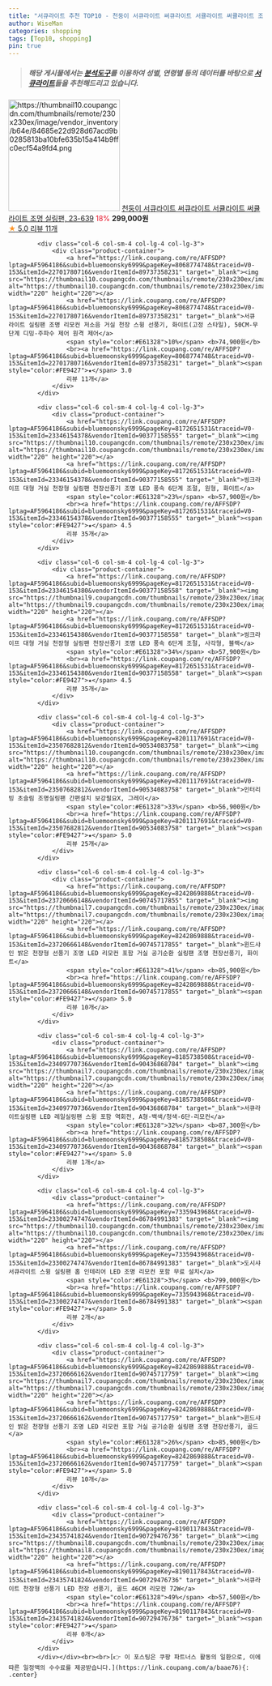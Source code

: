 ```yaml
---
title: "서큐라이트 추천 TOP10 - 천둥이 서큐라이트 써큐라이트 서큘라이트 써큘라이트 조명 실링팬, 23-639"
author: WiseMan
categories: shopping
tags: [Top10, shopping]
pin: true
---
```


> ##### 해당 게시물에서는 [**분석도구**](https://itemscout.io/)를 이용하여 **성별**, **연령별** 등의 데이터를 바탕으로 [**서큐라이트**](https://link.coupang.com/a/baae76)들을 추천해드리고 있습니다.
<div class="container"><div class="row">
            <div class="col-6 col-sm-4 col-lg-4 col-lg-3">
                <div class="product-container">
                    <a href="https://link.coupang.com/re/AFFSDP?lptag=AF5964186&subid=bluemoonsky6999&pageKey=8223441666&traceid=V0-153&itemId=23642434530&vendorItemId=90667831484" target="_blank"><img src="https://thumbnail10.coupangcdn.com/thumbnails/remote/230x230ex/image/vendor_inventory/b64e/84685e22d928d67acd9b0285813ba10bfe635b15a414b9ffc0ecf54a9fd4.png" alt="https://thumbnail10.coupangcdn.com/thumbnails/remote/230x230ex/image/vendor_inventory/b64e/84685e22d928d67acd9b0285813ba10bfe635b15a414b9ffc0ecf54a9fd4.png" width="220" height="220"></a>
                    <a href="https://link.coupang.com/re/AFFSDP?lptag=AF5964186&subid=bluemoonsky6999&pageKey=8223441666&traceid=V0-153&itemId=23642434530&vendorItemId=90667831484" target="_blank">천둥이 서큐라이트 써큐라이트 서큘라이트 써큘라이트 조명 실링팬, 23-639</a>
                    <span style="color:#E61328">18%</span> <b>299,000원</b>
                    <br><a href="https://link.coupang.com/re/AFFSDP?lptag=AF5964186&subid=bluemoonsky6999&pageKey=8223441666&traceid=V0-153&itemId=23642434530&vendorItemId=90667831484" target="_blank"><span style="color:#FE9427">★</span> 5.0
                    리뷰 11개</a>
                </div>
            </div>
            
            <div class="col-6 col-sm-4 col-lg-4 col-lg-3">
                <div class="product-container">
                    <a href="https://link.coupang.com/re/AFFSDP?lptag=AF5964186&subid=bluemoonsky6999&pageKey=8068774748&traceid=V0-153&itemId=22701780716&vendorItemId=89737358231" target="_blank"><img src="https://thumbnail10.coupangcdn.com/thumbnails/remote/230x230ex/image/vendor_inventory/1837/a0e6477b88a160574c829ec8c834fa0a9fbe078459d62b6aeb8e49675d5f.jpg" alt="https://thumbnail10.coupangcdn.com/thumbnails/remote/230x230ex/image/vendor_inventory/1837/a0e6477b88a160574c829ec8c834fa0a9fbe078459d62b6aeb8e49675d5f.jpg" width="220" height="220"></a>
                    <a href="https://link.coupang.com/re/AFFSDP?lptag=AF5964186&subid=bluemoonsky6999&pageKey=8068774748&traceid=V0-153&itemId=22701780716&vendorItemId=89737358231" target="_blank">서큐 라이트 실링팬 조명 리모컨 저소음 거실 천장 스윙 선풍기, 화이트(고정 스타일), 50CM-무단계 디밍-주파수 제어 원격 제어</a>
                    <span style="color:#E61328">10%</span> <b>74,900원</b>
                    <br><a href="https://link.coupang.com/re/AFFSDP?lptag=AF5964186&subid=bluemoonsky6999&pageKey=8068774748&traceid=V0-153&itemId=22701780716&vendorItemId=89737358231" target="_blank"><span style="color:#FE9427">★</span> 3.0
                    리뷰 11개</a>
                </div>
            </div>
            
            <div class="col-6 col-sm-4 col-lg-4 col-lg-3">
                <div class="product-container">
                    <a href="https://link.coupang.com/re/AFFSDP?lptag=AF5964186&subid=bluemoonsky6999&pageKey=8172651531&traceid=V0-153&itemId=23346154378&vendorItemId=90377158555" target="_blank"><img src="https://thumbnail10.coupangcdn.com/thumbnails/remote/230x230ex/image/vendor_inventory/1321/fdc8a893c271ece03b8c59aaf0fcca658fdf9166ff806735f04ca220b2db.jpg" alt="https://thumbnail10.coupangcdn.com/thumbnails/remote/230x230ex/image/vendor_inventory/1321/fdc8a893c271ece03b8c59aaf0fcca658fdf9166ff806735f04ca220b2db.jpg" width="220" height="220"></a>
                    <a href="https://link.coupang.com/re/AFFSDP?lptag=AF5964186&subid=bluemoonsky6999&pageKey=8172651531&traceid=V0-153&itemId=23346154378&vendorItemId=90377158555" target="_blank">씽크라이프 대형 거실 천장형 실링팬 천장선풍기 조명 LED 풍속 6단계 조절, 원형, 화이트</a>
                    <span style="color:#E61328">23%</span> <b>57,900원</b>
                    <br><a href="https://link.coupang.com/re/AFFSDP?lptag=AF5964186&subid=bluemoonsky6999&pageKey=8172651531&traceid=V0-153&itemId=23346154378&vendorItemId=90377158555" target="_blank"><span style="color:#FE9427">★</span> 4.5
                    리뷰 35개</a>
                </div>
            </div>
            
            <div class="col-6 col-sm-4 col-lg-4 col-lg-3">
                <div class="product-container">
                    <a href="https://link.coupang.com/re/AFFSDP?lptag=AF5964186&subid=bluemoonsky6999&pageKey=8172651531&traceid=V0-153&itemId=23346154380&vendorItemId=90377158558" target="_blank"><img src="https://thumbnail9.coupangcdn.com/thumbnails/remote/230x230ex/image/vendor_inventory/b9c3/11b95b9ee425847b2329de0d83bdd50a135209bceda8f8780ff2fbd26466.jpg" alt="https://thumbnail9.coupangcdn.com/thumbnails/remote/230x230ex/image/vendor_inventory/b9c3/11b95b9ee425847b2329de0d83bdd50a135209bceda8f8780ff2fbd26466.jpg" width="220" height="220"></a>
                    <a href="https://link.coupang.com/re/AFFSDP?lptag=AF5964186&subid=bluemoonsky6999&pageKey=8172651531&traceid=V0-153&itemId=23346154380&vendorItemId=90377158558" target="_blank">씽크라이프 대형 거실 천장형 실링팬 천장선풍기 조명 LED 풍속 6단계 조절, 사각형, 블랙</a>
                    <span style="color:#E61328">34%</span> <b>57,900원</b>
                    <br><a href="https://link.coupang.com/re/AFFSDP?lptag=AF5964186&subid=bluemoonsky6999&pageKey=8172651531&traceid=V0-153&itemId=23346154380&vendorItemId=90377158558" target="_blank"><span style="color:#FE9427">★</span> 4.5
                    리뷰 35개</a>
                </div>
            </div>
            
            <div class="col-6 col-sm-4 col-lg-4 col-lg-3">
                <div class="product-container">
                    <a href="https://link.coupang.com/re/AFFSDP?lptag=AF5964186&subid=bluemoonsky6999&pageKey=8201117691&traceid=V0-153&itemId=23507682812&vendorItemId=90534083758" target="_blank"><img src="https://thumbnail10.coupangcdn.com/thumbnails/remote/230x230ex/image/vendor_inventory/f473/a9500e3702df3df273cd82556eb157955ceef9e804ab455a3307a0c62bcb.jpg" alt="https://thumbnail10.coupangcdn.com/thumbnails/remote/230x230ex/image/vendor_inventory/f473/a9500e3702df3df273cd82556eb157955ceef9e804ab455a3307a0c62bcb.jpg" width="220" height="220"></a>
                    <a href="https://link.coupang.com/re/AFFSDP?lptag=AF5964186&subid=bluemoonsky6999&pageKey=8201117691&traceid=V0-153&itemId=23507682812&vendorItemId=90534083758" target="_blank">인터리빙 초슬림 조명실링팬 간편설치 보강필요X, 그레이</a>
                    <span style="color:#E61328">33%</span> <b>56,900원</b>
                    <br><a href="https://link.coupang.com/re/AFFSDP?lptag=AF5964186&subid=bluemoonsky6999&pageKey=8201117691&traceid=V0-153&itemId=23507682812&vendorItemId=90534083758" target="_blank"><span style="color:#FE9427">★</span> 5.0
                    리뷰 25개</a>
                </div>
            </div>
            
            <div class="col-6 col-sm-4 col-lg-4 col-lg-3">
                <div class="product-container">
                    <a href="https://link.coupang.com/re/AFFSDP?lptag=AF5964186&subid=bluemoonsky6999&pageKey=8242869888&traceid=V0-153&itemId=23720666148&vendorItemId=90745717855" target="_blank"><img src="https://thumbnail7.coupangcdn.com/thumbnails/remote/230x230ex/image/vendor_inventory/fc0e/35fd70a90d2dd0eed343083cdab63a83e012d6643a760c83706e8276e401.jpg" alt="https://thumbnail7.coupangcdn.com/thumbnails/remote/230x230ex/image/vendor_inventory/fc0e/35fd70a90d2dd0eed343083cdab63a83e012d6643a760c83706e8276e401.jpg" width="220" height="220"></a>
                    <a href="https://link.coupang.com/re/AFFSDP?lptag=AF5964186&subid=bluemoonsky6999&pageKey=8242869888&traceid=V0-153&itemId=23720666148&vendorItemId=90745717855" target="_blank">윈드샤인 밝은 천장형 선풍기 조명 LED 리모컨 포함 거실 공기순환 실링팬 조명 천장선풍기, 화이트</a>
                    <span style="color:#E61328">41%</span> <b>85,900원</b>
                    <br><a href="https://link.coupang.com/re/AFFSDP?lptag=AF5964186&subid=bluemoonsky6999&pageKey=8242869888&traceid=V0-153&itemId=23720666148&vendorItemId=90745717855" target="_blank"><span style="color:#FE9427">★</span> 5.0
                    리뷰 10개</a>
                </div>
            </div>
            
            <div class="col-6 col-sm-4 col-lg-4 col-lg-3">
                <div class="product-container">
                    <a href="https://link.coupang.com/re/AFFSDP?lptag=AF5964186&subid=bluemoonsky6999&pageKey=8185738508&traceid=V0-153&itemId=23409770736&vendorItemId=90436868784" target="_blank"><img src="https://thumbnail7.coupangcdn.com/thumbnails/remote/230x230ex/image/vendor_inventory/8e6d/7b88c822e52eede03c3f49bd16b3c6451fea6ace23db9bd14eb75e35679b.jpg" alt="https://thumbnail7.coupangcdn.com/thumbnails/remote/230x230ex/image/vendor_inventory/8e6d/7b88c822e52eede03c3f49bd16b3c6451fea6ace23db9bd14eb75e35679b.jpg" width="220" height="220"></a>
                    <a href="https://link.coupang.com/re/AFFSDP?lptag=AF5964186&subid=bluemoonsky6999&pageKey=8185738508&traceid=V0-153&itemId=23409770736&vendorItemId=90436868784" target="_blank">서큐라이트실링팬 LED 레일실링팬 스윙 포함 역회전, A형-백색/청색-6단-리모컨</a>
                    <span style="color:#E61328">32%</span> <b>87,300원</b>
                    <br><a href="https://link.coupang.com/re/AFFSDP?lptag=AF5964186&subid=bluemoonsky6999&pageKey=8185738508&traceid=V0-153&itemId=23409770736&vendorItemId=90436868784" target="_blank"><span style="color:#FE9427">★</span> 5.0
                    리뷰 1개</a>
                </div>
            </div>
            
            <div class="col-6 col-sm-4 col-lg-4 col-lg-3">
                <div class="product-container">
                    <a href="https://link.coupang.com/re/AFFSDP?lptag=AF5964186&subid=bluemoonsky6999&pageKey=7335943968&traceid=V0-153&itemId=23300274747&vendorItemId=86784991383" target="_blank"><img src="https://thumbnail10.coupangcdn.com/thumbnails/remote/230x230ex/image/vendor_inventory/8b00/a8039ef6cdf6a308a278a9c626f27b7eb89aa336835fb4e3adf38a078dc5.png" alt="https://thumbnail10.coupangcdn.com/thumbnails/remote/230x230ex/image/vendor_inventory/8b00/a8039ef6cdf6a308a278a9c626f27b7eb89aa336835fb4e3adf38a078dc5.png" width="220" height="220"></a>
                    <a href="https://link.coupang.com/re/AFFSDP?lptag=AF5964186&subid=bluemoonsky6999&pageKey=7335943968&traceid=V0-153&itemId=23300274747&vendorItemId=86784991383" target="_blank">도시샤 서큐라이트 스윙 실링팬 홈 인테리어 LED 조명 리모컨 포함 무료 설치</a>
                    <span style="color:#E61328">3%</span> <b>799,000원</b>
                    <br><a href="https://link.coupang.com/re/AFFSDP?lptag=AF5964186&subid=bluemoonsky6999&pageKey=7335943968&traceid=V0-153&itemId=23300274747&vendorItemId=86784991383" target="_blank"><span style="color:#FE9427">★</span> 5.0
                    리뷰 2개</a>
                </div>
            </div>
            
            <div class="col-6 col-sm-4 col-lg-4 col-lg-3">
                <div class="product-container">
                    <a href="https://link.coupang.com/re/AFFSDP?lptag=AF5964186&subid=bluemoonsky6999&pageKey=8242869888&traceid=V0-153&itemId=23720666162&vendorItemId=90745717759" target="_blank"><img src="https://thumbnail7.coupangcdn.com/thumbnails/remote/230x230ex/image/vendor_inventory/eb5e/a14805afbc9ff17876c4b1a9549dbb69f11c30bc38398579b951b5ef89c9.jpg" alt="https://thumbnail7.coupangcdn.com/thumbnails/remote/230x230ex/image/vendor_inventory/eb5e/a14805afbc9ff17876c4b1a9549dbb69f11c30bc38398579b951b5ef89c9.jpg" width="220" height="220"></a>
                    <a href="https://link.coupang.com/re/AFFSDP?lptag=AF5964186&subid=bluemoonsky6999&pageKey=8242869888&traceid=V0-153&itemId=23720666162&vendorItemId=90745717759" target="_blank">윈드샤인 밝은 천장형 선풍기 조명 LED 리모컨 포함 거실 공기순환 실링팬 조명 천장선풍기, 골드</a>
                    <span style="color:#E61328">26%</span> <b>85,900원</b>
                    <br><a href="https://link.coupang.com/re/AFFSDP?lptag=AF5964186&subid=bluemoonsky6999&pageKey=8242869888&traceid=V0-153&itemId=23720666162&vendorItemId=90745717759" target="_blank"><span style="color:#FE9427">★</span> 5.0
                    리뷰 10개</a>
                </div>
            </div>
            
            <div class="col-6 col-sm-4 col-lg-4 col-lg-3">
                <div class="product-container">
                    <a href="https://link.coupang.com/re/AFFSDP?lptag=AF5964186&subid=bluemoonsky6999&pageKey=8190117843&traceid=V0-153&itemId=23435741824&vendorItemId=90729476736" target="_blank"><img src="https://thumbnail8.coupangcdn.com/thumbnails/remote/230x230ex/image/vendor_inventory/fa00/b4ec6b22418ff68e908395b9beb832d9a208620692886facd188b084ef6d.jpg" alt="https://thumbnail8.coupangcdn.com/thumbnails/remote/230x230ex/image/vendor_inventory/fa00/b4ec6b22418ff68e908395b9beb832d9a208620692886facd188b084ef6d.jpg" width="220" height="220"></a>
                    <a href="https://link.coupang.com/re/AFFSDP?lptag=AF5964186&subid=bluemoonsky6999&pageKey=8190117843&traceid=V0-153&itemId=23435741824&vendorItemId=90729476736" target="_blank">서큐라이트 천장형 선풍기 LED 천장 선풍기, 골드 46CM 리모컨 72W</a>
                    <span style="color:#E61328">49%</span> <b>57,500원</b>
                    <br><a href="https://link.coupang.com/re/AFFSDP?lptag=AF5964186&subid=bluemoonsky6999&pageKey=8190117843&traceid=V0-153&itemId=23435741824&vendorItemId=90729476736" target="_blank"><span style="color:#FE9427">★</span> 
                    리뷰 0개</a>
                </div>
            </div>
            </div></div><br><br>[👉 이 포스팅은 쿠팡 파트너스 활동의 일환으로, 이에 따른 일정액의 수수료를 제공받습니다.](https://link.coupang.com/a/baae76){: .center}